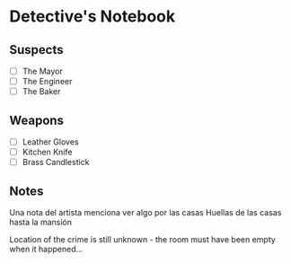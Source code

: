 # Detective's Notebook

## Suspects
- [ ] The Mayor
- [ ] The Engineer
- [ ] The Baker

## Weapons
- [ ] Leather Gloves
- [ ] Kitchen Knife
- [ ] Brass Candlestick

## Notes
Una nota del artista menciona ver algo por las casas
Huellas de las casas hasta la mansión

Location of the crime is still unknown - the room must have been empty when it happened...
